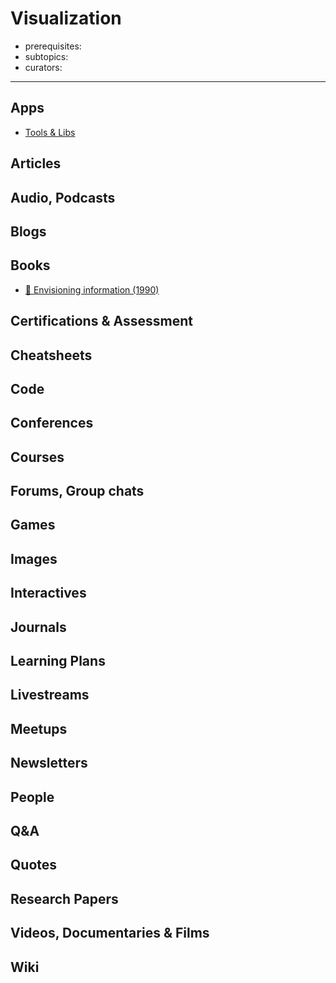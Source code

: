 # Visualization

- prerequisites:
- subtopics:
- curators:

------

## Apps

- [Tools & Libs](http://selection.datavisualization.ch/)

## Articles

## Audio, Podcasts

## Blogs

## Books

- [📕 Envisioning information (1990)](http://www.goodreads.com/book/show/17745.Envisioning_Information)


## Certifications & Assessment

## Cheatsheets

## Code

## Conferences

## Courses

## Forums, Group chats

## Games

## Images

## Interactives

## Journals

## Learning Plans

## Livestreams

## Meetups

## Newsletters

## People

## Q&A

## Quotes

## Research Papers

## Videos, Documentaries & Films

## Wiki

